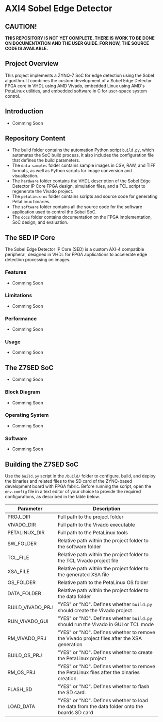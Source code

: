 # AXI4 Sobel Edge Detector

## CAUTION!

**THIS REPOSITORY IS NOT YET COMPLETE. THERE IS WORK TO BE DONE ON DOCUMENTATION AND THE USER GUIDE. FOR NOW, THE SOURCE CODE IS AVAILABLE.**

## Project Overview

This project implements a ZYNQ-7 SoC for edge detection using the Sobel algorithm. It combines the custom development of a Sobel Edge Detector FPGA core in VHDL using AMD Vivado, embedded Linux using AMD's PetaLinux utilities, and embedded software in C for user-space system control.

## Introduction

- Comming Soon

## Repository Content

- The build folder contains the automation Python script `build.py`, which automates the SoC build process. It also includes the configuration file that defines the build parameters.
- The `data-samples` folder contains sample images in CSV, RAW, and TIFF formats, as well as Python scripts for image conversion and visualization.
- The `hardware` folder contains the VHDL description of the Sobel Edge Detector IP Core FPGA design, simulation files, and a TCL script to regenerate the Vivado project.
- The `petalinux-os` folder contains scripts and source code for generating PetaLinux binaries.
- The `software` folder contains all the source code for the software application used to control the Sobel SoC. 
- The `docs` folder contains documentation on the FPGA implementation, SoC design, and evaluation.

## The SED IP Core 

The Sobel Edge Detector IP Core (SED) is a custom AXI-4 compatible peripheral, designed in VHDL for FPGA applications to accelerate edge detection processing on images.

### Features

- Comming Soon

### Limitations

- Comming Soon

### Performance

- Comming Soon

### Usage

- Comming Soon

## The Z7SED SoC

- Comming Soon

### Block Diagram

- Comming Soon

### Operating System

- Comming Soon

### Software

- Comming Soon

## Building the Z7SED SoC 

Use the `build.py` script in the `/build/` folder to configure, build, and deploy the binaries and related files to the SD card of the ZYNQ-based development board with FPGA fabric. Before running the script, open the `env.config` file in a text editor of your choice to provide the required configurations, as described in the table below.

<div align="center">

| Parameter | Description |
|-----------|-------------|
| PROJ_DIR  | Full path to the project folder |
| VIVADO_DIR | Full path to the Vivado executable |
| PETALINUX_DIR | Full path to the PetaLinux tools |
| SW_FOLDER | Relative path within the project folder to the software folder |
| TCL_FILE | Relative path within the project folder to the TCL Vivado project file |
| XSA_FILE | Relative path within the project folder to the generated XSA file |
| OS_FOLDER | Relative path to the PetaLinux OS folder | 
| DATA_FOLDER | Relative path within the project folder to the data folder |
| BUILD_VIVADO_PRJ | "YES" or "NO". Defines whether `build.py` should create the Vivado project |
| RUN_VIVADO_GUI | "YES" or "NO". Defines whether `build.py` should run the Vivado in GUI or TCL mode|
| RM_VIVADO_PRJ | "YES" or "NO". Defines whether to remove the Vivado project files after the XSA generation |
| BUILD_OS_PRJ | "YES" or "NO". Defines whether to create the PetaLinux project |
| RM_OS_PRJ | "YES" or "NO". Defines whether to remove the PetaLinux files after the binaries creation. |
| FLASH_SD | "YES" or "NO". Defines whether to flash the SD card. |
| LOAD_DATA | "YES" or "NO". Defines whether to load the data from the data folder onto the boards SD card| 

</div>
